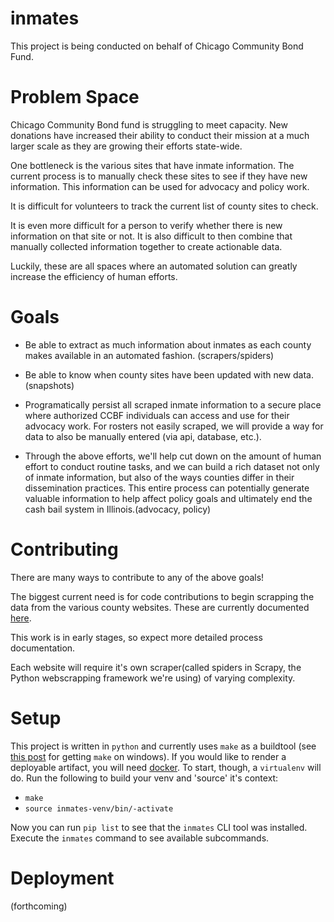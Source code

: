 # inmates

This project is being conducted on behalf of Chicago Community Bond Fund.

# Problem Space

Chicago Community Bond fund is struggling to meet capacity. New donations have increased their
ability to conduct their mission at a much larger scale as they are growing their efforts state-wide.

One bottleneck is the various sites that have inmate information. The current process is to
manually check these sites to see if they have new information. This information can be used for advocacy and policy work. 

It is difficult for volunteers to track the current list of county sites to check.

It is even more difficult for a person to verify whether there is new information on that site or not.
It is also difficult to then combine that manually collected information together to create actionable data.

Luckily, these are all spaces where an automated solution can greatly increase the efficiency of human efforts.

# Goals

- Be able to extract as much information about inmates as each county makes available in an automated fashion. (scrapers/spiders)

- Be able to know when county sites have been updated with new data.(snapshots)

- Programatically persist all scraped inmate information to a secure place where authorized CCBF individuals can access and use for their advocacy work. For rosters not easily scraped, we will provide a way for data to also be manually entered (via api, database, etc.).

- Through the above efforts, we'll help cut down on the amount of human effort to conduct routine tasks, and we can build a rich dataset not only of inmate information, but also of the ways counties differ in their dissemination practices. This entire process can potentially generate valuable information to help affect policy goals and ultimately end the cash bail system in Illinois.(advocacy, policy)

# Contributing

There are many ways to contribute to any of the above goals!

The biggest current need is for code contributions to begin scrapping the data from the various county websites. These are currently documented [here](https://docs.google.com/spreadsheets/d/1bzZqnXFybr_Hf7iTdalVAZa9VjLtRouhIMsgOoy6ARA/edit?usp=drive_web&ouid=117025765328028106544).

This work is in early stages, so expect more detailed process documentation.

Each website will require it's own scraper(called spiders in Scrapy, the Python webscrapping framework we're using) of varying complexity.

# Setup

This project is written in `python` and currently uses `make` as a buildtool (see [this post](https://stackoverflow.com/questions/32127524/how-to-install-and-use-make-in-windows) for getting `make` on windows).
If you would like to render a deployable artifact, you will need [docker](https://docs.docker.com/get-docker/).
To start, though, a `virtualenv` will do.
Run the following to build your venv and 'source' it's context:

- `make`
- `source inmates-venv/bin/-activate`

Now you can run `pip list` to see that the `inmates` CLI tool was installed.
Execute the `inmates` command to see available subcommands.

# Deployment

(forthcoming)

